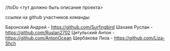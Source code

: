 //toDo <тут должно быть описание проекта>

ссылки на github участников команды:

Баронский Андрей - https://github.com/Surfingbird
Шахаев Руслан - https://github.com/Ruslan2702
Цитульский Антон - https://github.com/AntonOcean
Щербакова Лиза - https://github.com/Liza-Shch